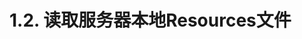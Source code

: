 



# 1.2. 读取服务器本地Resources文件
<!-- 

cannot be resolved to absolute file path because it does not reside in the file system
https://blog.csdn.net/m0_59092234/article/details/125402107
-->
